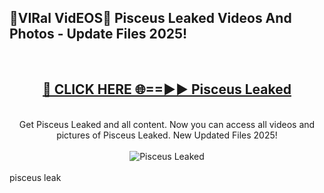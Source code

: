 <h2>🔴VIRal VidEOS🔴 Pisceus Leaked Videos And Photos - Update Files 2025!</h2>
<br>
<div align="center">
<h2><a href="https://virallinks.top/odZfE0" rel="nofollow">🔴 CLICK HERE 🌐==►► Pisceus Leaked</a></h2>
<br>
Get Pisceus Leaked and all content. Now you can access all videos and pictures of Pisceus Leaked. New Updated Files 2025!
<br>
<br>
<a href="https://virallinks.top/odZfE0" rel="nofollow" data-target="animated-image.originalLink"><img src="https://i.imgur.com/dJHk4Zq.gif)" alt="Pisceus Leaked" style="max-width: 100%; display: inline-block;" data-target="animated-image.originalImage"></a>
</div>
<br>
pisceus leak
